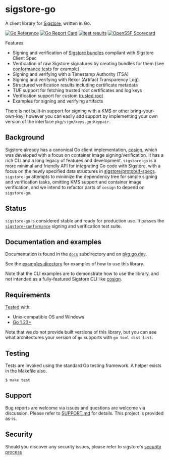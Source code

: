# sigstore-go

A client library for [Sigstore](https://www.sigstore.dev/), written in Go.

[![Go Reference](https://pkg.go.dev/badge/github.com/sigstore/sigstore-go.svg)](https://pkg.go.dev/github.com/sigstore/sigstore-go)
[![Go Report Card](https://goreportcard.com/badge/github.com/sigstore/sigstore-go)](https://goreportcard.com/report/github.com/sigstore/sigstore-go)
[![test results](https://github.com/sigstore/sigstore-go/actions/workflows/build.yml/badge.svg)](https://github.com/sigstore/sigstore-go/actions/workflows/build.yml)
[![OpenSSF Scorecard](https://api.securityscorecards.dev/projects/github.com/sigstore/sigstore-go/badge)](https://securityscorecards.dev/viewer/?uri=github.com/sigstore/sigstore-go)

Features:
- Signing and verification of [Sigstore bundles](https://github.com/sigstore/protobuf-specs/blob/main/protos/sigstore_bundle.proto) compliant with Sigstore Client Spec
- Verification of raw Sigstore signatures by creating bundles for them (see [conformance tests](test/conformance/main.go) for example)
- Signing and verifying with a Timestamp Authority (TSA)
- Signing and verifying with Rekor (Artifact Transparency Log)
- Structured verification results including certificate metadata
- TUF support for fetching trusted root certificates and log keys
- Verification support for custom [trusted root](https://github.com/sigstore/protobuf-specs/blob/main/protos/sigstore_trustroot.proto)
- Examples for signing and verifying artifacts

There is not built-in support for signing with a KMS or other bring-your-own-key; however you can easily add support by implementing your own version of the interface `pkg/sign/keys.go:Keypair`.

## Background

Sigstore already has a canonical Go client implementation, [cosign](https://github.com/sigstore/cosign), which was developed with a focus on container image signing/verification. It has a rich CLI and a long legacy of features and development. `sigstore-go` is a more minimal and friendly API for integrating Go code with Sigstore, with a focus on the newly specified data structures in [sigstore/protobuf-specs](https://github.com/sigstore/protobuf-specs). `sigstore-go` attempts to minimize the dependency tree for simple signing and verification tasks, omitting KMS support and container image verification, and we intend to refactor parts of `cosign` to depend on `sigstore-go`.

## Status

`sigstore-go` is considered stable and ready for production use. It passes the [`sigstore-conformance`](https://github.com/sigstore/sigstore-conformance) signing and verification test suite.

## Documentation and examples

Documentation is found in the [`docs`](./docs) subdirectory and on [pkg.go.dev](https://pkg.go.dev/github.com/sigstore/sigstore-go).

See the [examples directory](./examples/README.md) for examples of how to use this library.

Note that the CLI examples are to demonstrate how to use the library, and not intended as a fully-featured Sigstore CLI like [cosign](https://github.com/sigstore/cosign).

## Requirements

[Tested](https://github.com/sigstore/sigstore-go/blob/main/.github/workflows/build.yml) with:

- Unix-compatible OS and Windows
- [Go 1.23+](https://go.dev/doc/install)

Note that we do not provide built versions of this library, but you can see what architectures your version of `go` supports with `go tool dist list`.

## Testing

Tests are invoked using the standard Go testing framework. A helper exists in the Makefile also.

```shell
$ make test
```

## Support

Bug reports are welcome via issues and questions are welcome via discussion. Please refer to [SUPPORT.md](./SUPPORT.md) for details.
This project is provided as-is.

## Security

Should you discover any security issues, please refer to sigstore's [security
process](https://github.com/sigstore/.github/blob/main/SECURITY.md)
